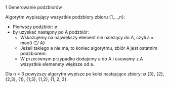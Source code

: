 1 Generowanie podzbiorów


Algorytm wypisujący wszystkie podzbiory zbioru {1,...,n}: 
- Pierwszy podzbiór: ∅.
- by uzyskać następny po A podzbiór:
  - Wskazujemy na największy element nie nalezący do A, czyli a = max{i ∈/ A}
  - Jeżeli takiego a nie ma, to koniec algorytmu, zbiór A jest ostatnim podzbiorem.
  - W przeciwnym przypadku dodajemy a do A i usuwamy z A wszystkie elemenety większe od a.
      
Dla n = 3 powyższy algorytm wypisze po kolei nastęujące zbiory: ∅ {3}, {2}, {2,3}, {1}, {1,3}, {1,2}, {1, 2, 3}.
    